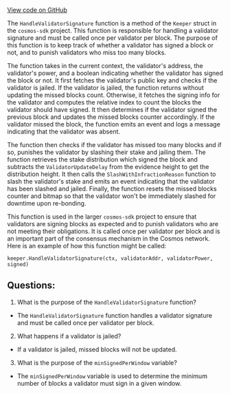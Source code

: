 [View code on GitHub](https://github.com/cosmos/cosmos-sdk/blob/main/x/slashing/keeper/infractions.go)

The `HandleValidatorSignature` function is a method of the `Keeper` struct in the `cosmos-sdk` project. This function is responsible for handling a validator signature and must be called once per validator per block. The purpose of this function is to keep track of whether a validator has signed a block or not, and to punish validators who miss too many blocks.

The function takes in the current context, the validator's address, the validator's power, and a boolean indicating whether the validator has signed the block or not. It first fetches the validator's public key and checks if the validator is jailed. If the validator is jailed, the function returns without updating the missed blocks count. Otherwise, it fetches the signing info for the validator and computes the relative index to count the blocks the validator should have signed. It then determines if the validator signed the previous block and updates the missed blocks counter accordingly. If the validator missed the block, the function emits an event and logs a message indicating that the validator was absent.

The function then checks if the validator has missed too many blocks and if so, punishes the validator by slashing their stake and jailing them. The function retrieves the stake distribution which signed the block and subtracts the `ValidatorUpdateDelay` from the evidence height to get the distribution height. It then calls the `SlashWithInfractionReason` function to slash the validator's stake and emits an event indicating that the validator has been slashed and jailed. Finally, the function resets the missed blocks counter and bitmap so that the validator won't be immediately slashed for downtime upon re-bonding.

This function is used in the larger `cosmos-sdk` project to ensure that validators are signing blocks as expected and to punish validators who are not meeting their obligations. It is called once per validator per block and is an important part of the consensus mechanism in the Cosmos network. Here is an example of how this function might be called:

```
keeper.HandleValidatorSignature(ctx, validatorAddr, validatorPower, signed)
```
## Questions: 
 1. What is the purpose of the `HandleValidatorSignature` function?
- The `HandleValidatorSignature` function handles a validator signature and must be called once per validator per block.

2. What happens if a validator is jailed?
- If a validator is jailed, missed blocks will not be updated.

3. What is the purpose of the `minSignedPerWindow` variable?
- The `minSignedPerWindow` variable is used to determine the minimum number of blocks a validator must sign in a given window.